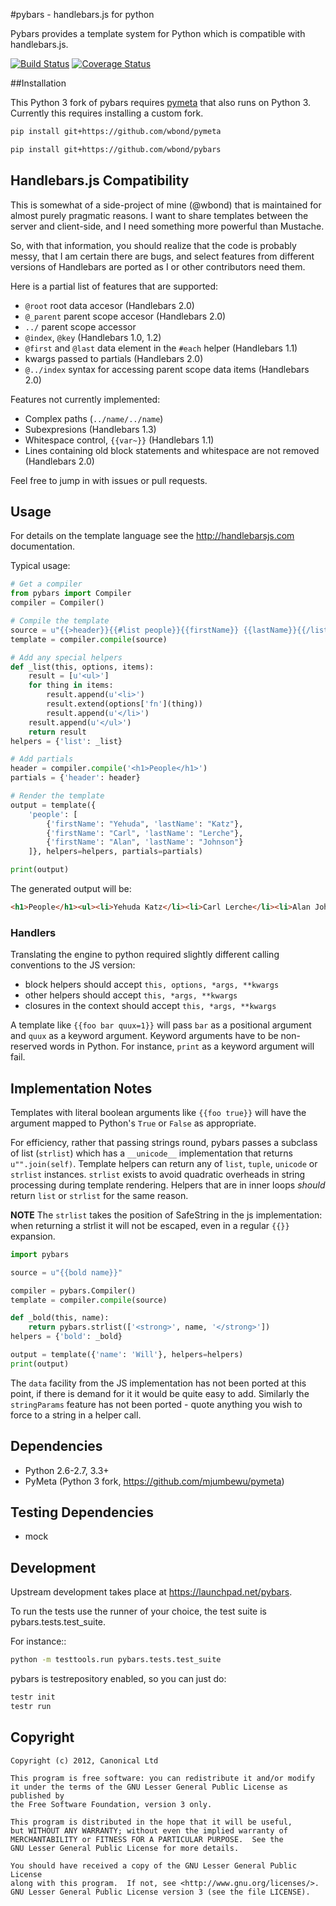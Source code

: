 #pybars - handlebars.js for python

Pybars provides a template system for Python which is compatible with
handlebars.js.

[![Build Status](https://travis-ci.org/mjumbewu/pybars.png?branch=master)](https://travis-ci.org/mjumbewu/pybars)
[![Coverage Status](https://coveralls.io/repos/mjumbewu/pybars/badge.png?branch=master)](https://coveralls.io/r/mjumbewu/pybars)

##Installation

This Python 3 fork of pybars requires [pymeta](https://launchpad.net/pymeta)
that also runs on Python 3. Currently this requires installing a custom fork.

```bash
pip install git+https://github.com/wbond/pymeta

pip install git+https://github.com/wbond/pybars
```

## Handlebars.js Compatibility

This is somewhat of a side-project of mine (@wbond) that is maintained for
almost purely pragmatic reasons. I want to share templates between the server
and client-side, and I need something more powerful than Mustache.

So, with that information, you should realize that the code is probably messy,
that I am certain there are bugs, and select features from different versions
of Handlebars are ported as I or other contributors need them.

Here is a partial list of features that are supported:

 - `@root` root data accesor (Handlebars 2.0)
 - `@_parent` parent scope accesor (Handlebars 2.0)
 - `../` parent scope accessor
 - `@index`, `@key` (Handlebars 1.0, 1.2)
 - `@first` and `@last` data element in the `#each` helper (Handlebars 1.1)
 - kwargs passed to partials (Handlebars 2.0)
 - `@../index` syntax for accessing parent scope data items (Handlebars 2.0)

Features not currently implemented:

 - Complex paths (`../name/../name`)
 - Subexpresions (Handlebars 1.3)
 - Whitespace control, `{{var~}}` (Handlebars 1.1)
 - Lines containing old block statements and whitespace are not removed (Handlebars 2.0)

Feel free to jump in with issues or pull requests.

## Usage

For details on the template language see the http://handlebarsjs.com
documentation.

Typical usage:

```python
# Get a compiler
from pybars import Compiler
compiler = Compiler()

# Compile the template
source = u"{{>header}}{{#list people}}{{firstName}} {{lastName}}{{/list}}"
template = compiler.compile(source)

# Add any special helpers
def _list(this, options, items):
    result = [u'<ul>']
    for thing in items:
        result.append(u'<li>')
        result.extend(options['fn'](thing))
        result.append(u'</li>')
    result.append(u'</ul>')
    return result
helpers = {'list': _list}

# Add partials
header = compiler.compile('<h1>People</h1>')
partials = {'header': header}

# Render the template
output = template({
    'people': [
        {'firstName': "Yehuda", 'lastName': "Katz"},
        {'firstName': "Carl", 'lastName': "Lerche"},
        {'firstName': "Alan", 'lastName': "Johnson"}
    ]}, helpers=helpers, partials=partials)

print(output)
```

The generated output will be:

```html
<h1>People</h1><ul><li>Yehuda Katz</li><li>Carl Lerche</li><li>Alan Johnson</li></ul>
```

### Handlers

Translating the engine to python required slightly different calling
conventions to the JS version:

* block helpers should accept `this, options, *args, **kwargs`
* other helpers should accept `this, *args, **kwargs`
* closures in the context should accept `this, *args, **kwargs`

A template like `{{foo bar quux=1}}` will pass `bar` as a positional argument and
`quux` as a keyword argument. Keyword arguments have to be non-reserved words in
Python. For instance, `print` as a keyword argument will fail.

## Implementation Notes

Templates with literal boolean arguments like `{{foo true}}` will have the
argument mapped to Python's `True` or `False` as appropriate.

For efficiency, rather that passing strings round, pybars passes a subclass of
list (`strlist`) which has a `__unicode__` implementation that returns
`u"".join(self)`. Template helpers can return any of `list`, `tuple`, `unicode` or
`strlist` instances. `strlist` exists to avoid quadratic overheads in string
processing during template rendering. Helpers that are in inner loops *should*
return `list` or `strlist` for the same reason.

**NOTE** The `strlist` takes the position of SafeString in the js implementation:
when returning a strlist it will not be escaped, even in a regular `{{}}`
expansion.

```python
import pybars

source = u"{{bold name}}"

compiler = pybars.Compiler()
template = compiler.compile(source)

def _bold(this, name):
    return pybars.strlist(['<strong>', name, '</strong>'])
helpers = {'bold': _bold}

output = template({'name': 'Will'}, helpers=helpers)
print(output)
```

The `data` facility from the JS implementation has not been ported at this
point, if there is demand for it it would be quite easy to add. Similarly
the `stringParams` feature has not been ported - quote anything you wish to force
to a string in a helper call.

## Dependencies

* Python 2.6-2.7, 3.3+
* PyMeta (Python 3 fork, https://github.com/mjumbewu/pymeta)

## Testing Dependencies

* mock

## Development

Upstream development takes place at https://launchpad.net/pybars.

To run the tests use the runner of your choice, the test suite is
pybars.tests.test_suite.

For instance::

```bash
python -m testtools.run pybars.tests.test_suite
```

pybars is testrepository enabled, so you can just do:

```bash
testr init
testr run
```

## Copyright

```
Copyright (c) 2012, Canonical Ltd

This program is free software: you can redistribute it and/or modify
it under the terms of the GNU Lesser General Public License as published by
the Free Software Foundation, version 3 only.

This program is distributed in the hope that it will be useful,
but WITHOUT ANY WARRANTY; without even the implied warranty of
MERCHANTABILITY or FITNESS FOR A PARTICULAR PURPOSE.  See the
GNU Lesser General Public License for more details.

You should have received a copy of the GNU Lesser General Public License
along with this program.  If not, see <http://www.gnu.org/licenses/>.
GNU Lesser General Public License version 3 (see the file LICENSE).
```
